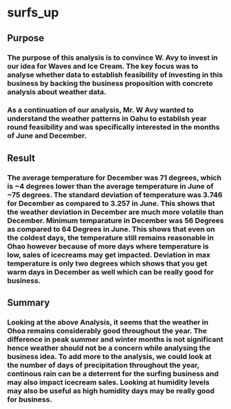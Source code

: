 # surfs_up

## Purpose 
### The purpose of this analysis is to convince W. Avy to invest in our idea for Waves and Ice Cream. The key focus was to analyse whether data to establish feasibility of investing in this business by backing the business proposition with concrete analysis about weather data.

### As a continuation of our analysis, Mr. W Avy wanted to understand the weather patterns in Oahu to establish year round feasibility and was specifically interested in the months of June and December.

## Result
### The average temperature for December was 71 degrees, which is ~4 degrees lower than the average temperature in June of ~75 degrees. The standard deviation of temperature was 3.746 for December as compared to 3.257 in June. This shows that the weather deviation in December are much more volatile than December. Minimum temparature in December was 56 Degrees as compared to 64 Degrees in June. This shows that even on the coldest days, the temperature still remains reasonable in Ohao however because of more days where temperature is low, sales of icecreams may get impacted. Deviation in max temperature is only two degrees which shows that you get warm days in December as well which can be really good for business.

## Summary
### Looking at the above Analysis, it seems that the weather in Ohoa remains considerably good throughout the year. The difference in peak summer and winter months is not significant hence weather should not be a concern while analysing the business idea. To add more to the analysis, we could look at the number of days of precipitation throughout the year, continous rain can be a deterrent for the surfing business and may also impact icecream sales. Looking at humidity levels may also be useful as high humidity days may be really good for business.

